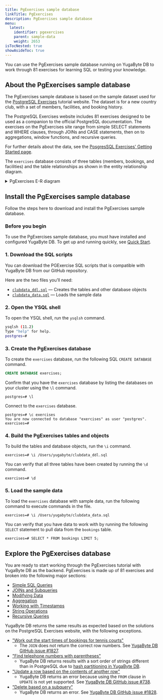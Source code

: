 ```yaml
---
title: PgExercises sample database 
linkTitle: PgExercises
description: PgExercises sample database
menu:
  latest:
    identifier: pgexercises
    parent: sample-data
    weight: 2653
isTocNested: true
showAsideToc: true
---
```


You can use the PgExercises sample database running on YugaByte DB to work through 81 exercises for learning SQL or testing your knowledge.

## About the PgExercises sample database

The PgExercises sample database is based on the sample dataset used for the [PostgreSQL Exercises](https://pgexercises.com/) tutorial website. The dataset is for a new country club, with a set of members, facilities, and booking history.

The PostgreSQL Exercises website includes 81 exercises designed to be used as a companion to the official PostgreSQL documentation. The exercises on the PgExercises site range from simple SELECT statements and WHERE clauses, through JOINs and CASE statements, then on to aggregations, window functions, and recursive queries.

For further details about the data, see the [PosgresSQL Exercises' Getting Started page](https://pgexercises.com/gettingstarted.html).

The `exercises` database consists of three tables (members, bookings, and facilities) and the table relationships as shown in the entity relationship diagram.

<details>
<summary>PgExercises E-R diagram</summary>

![PgExercises E-R diagram](/images/datasets/pgexercises/pgexercises-er-diagram.png)

</details>

## Install the PgExercises sample database

Follow the steps here to download and install the PgExercises sample database.

### Before you begin

To use the PgExercises sample database, you must have installed and configured YugaByte DB. To get up and running quickly, see [Quick Start](/latest/quick-start/).

### 1. Download the SQL scripts

You can download the PGExercise SQL scripts that is compatible with YugaByte DB from our GitHub repository.

Here are the two files you’ll need:

- [`clubdata_ddl.sql`](https://raw.githubusercontent.com/YugaByte/yugabyte-db/master/sample/clubdata_ddl.sql) — Creates the tables and other database objects
- [`clubdata_data.sql`](https://raw.githubusercontent.com/YugaByte/yugabyte-db/master/sample/clubdata_data.sql) — Loads the sample data

### 2. Open the YSQL shell

To open the YSQL shell, run the `ysqlsh` command.

```sh
ysqlsh (11.2)
Type "help" for help.
postgres=#
```

### 3. Create the PgExercises database

To create the `exercises` database, run the following SQL `CREATE DATABASE` command.

```sql
CREATE DATABASE exercises;
```

Confirm that you have the `exercises` database by listing the databases on your cluster using the `\l` command.

```
postgres=# \l
```

Connect to the `exercises` database.

```
postgres=# \c exercises
You are now connected to database "exercises" as user "postgres".
exercises=#
```

### 4. Build the PgExercises tables and objects

To build the tables and database objects, run the `\i` command.

```
exercises=# \i /Users/yugabyte/clubdata_ddl.sql
```

You can verify that all three tables have been created by running the `\d` command.

```
exercises=# \d
```

### 5. Load the sample data

To load the `exercises` database with sample data, run the following command to execute commands in the file.

```
exercises=# \i /Users/yugabyte/clubdata_data.sql
```

You can verify that you have data to work with by running the following `SELECT` statement to pull data from the `bookings` table.

```
exercises=# SELECT * FROM bookings LIMIT 5;
```

## Explore the PgExercises database

You are ready to start working through the PgExercises tutorial with YugaByte DB as the backend. PgExercises is made up of 81 exercises and broken into the following major sections:

- [Simple SQL Queries](https://pgexercises.com/questions/basic/)
- [JOINs and Subqueries](https://pgexercises.com/questions/joins/)
- [Modifying Data](https://pgexercises.com/questions/updates/)
- [Aggregation](https://pgexercises.com/questions/aggregates/)
- [Working with Timestamps](https://pgexercises.com/questions/date/)
- [String Operations](https://pgexercises.com/questions/string/)
- [Recursive Queries](https://pgexercises.com/questions/recursive/)

YugaByte DB returns the same results as expected based on the solutions on the PostgreSQL Exercises website, with the following exceptions.

- ["Work out the start times of bookings for tennis courts"](https://pgexercises.com/questions/joins/simplejoin2.html)
  - The `JOIN` does not return the correct row numbers. See [YugaByte DB GitHub issue #1827](https://github.com/YugaByte/yugabyte-db/issues/1827).
- ["Find telephone numbers with parentheses"](https://pgexercises.com/questions/string/reg.html)
  - YugaByte DB returns results with a sort order of strings different than in PostgreSQL due to [hash partitioning in YugaByte DB](../architecture/docdb/sharding/#hash-partitioning-tables).
- ["Update a row based on the contents of another row"](https://pgexercises.com/questions/updates/updatecalculated.html)
  - YugaByte DB returns an error because using the `FROM` clause in `UPDATE` is not yet supported. See [YugaByte DB GitHub issue #738](https://github.com/YugaByte/yugabyte-db/issues/738).
- ["Delete based on a subquery"](https://pgexercises.com/questions/updates/deletewh2.html)
  - YugaByte DB returns an error. See [YugaByte DB GitHub issue #1828](https://github.com/YugaByte/yugabyte-db/issues/1828).
